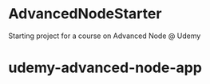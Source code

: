 # AdvancedNodeStarter
Starting project for a course on Advanced Node @ Udemy
# udemy-advanced-node-app
